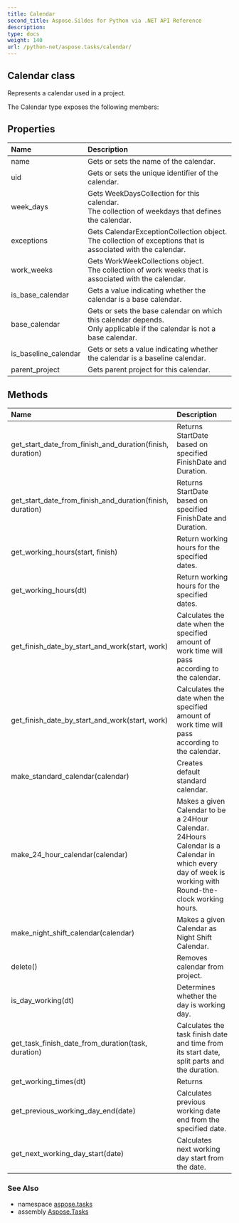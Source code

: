 ```yaml
---
title: Calendar
second_title: Aspose.Sildes for Python via .NET API Reference
description: 
type: docs
weight: 140
url: /python-net/aspose.tasks/calendar/
---
```


## Calendar class

Represents a calendar used in a project.

The Calendar type exposes the following members:
## Properties
| Name | Description |
| :- | :- |
|name|Gets or sets the name of the calendar.|
|uid|Gets or sets the unique identifier of the calendar.|
|week_days|Gets WeekDaysCollection for this calendar.<br/>            The collection of weekdays that defines the calendar.|
|exceptions|Gets CalendarExceptionCollection object.<br/>            The collection of exceptions that is associated with the calendar.|
|work_weeks|Gets WorkWeekCollections object.<br/>            The collection of work weeks that is associated with the calendar.|
|is_base_calendar|Gets a value indicating whether the calendar is a base calendar.|
|base_calendar|Gets or sets the base calendar on which this calendar depends.<br/>            Only applicable if the calendar is not a base calendar.|
|is_baseline_calendar|Gets or sets a value indicating whether the calendar is a baseline calendar.|
|parent_project|Gets parent project for this calendar.|
## Methods
| Name | Description |
| :- | :- |
|get_start_date_from_finish_and_duration(finish, duration)|Returns StartDate based on specified FinishDate and Duration.|
|get_start_date_from_finish_and_duration(finish, duration)|Returns StartDate based on specified FinishDate and Duration.|
|get_working_hours(start, finish)|Return working hours for the specified dates.|
|get_working_hours(dt)|Return working hours for the specified dates.|
|get_finish_date_by_start_and_work(start, work)|Calculates the date when the specified amount of work time will pass according to the calendar.|
|get_finish_date_by_start_and_work(start, work)|Calculates the date when the specified amount of work time will pass according to the calendar.|
|make_standard_calendar(calendar)|Creates default standard calendar.|
|make_24_hour_calendar(calendar)|Makes a given Calendar to be a 24Hour Calendar.<br/>            24Hours Calendar is a Calendar in which every day of week is working with Round-the-clock working hours.|
|make_night_shift_calendar(calendar)|Makes a given Calendar as Night Shift Calendar.|
|delete()|Removes calendar from project.|
|is_day_working(dt)|Determines whether the day is working day.|
|get_task_finish_date_from_duration(task, duration)|Calculates the task finish date and time from its start date, split parts and the duration.|
|get_working_times(dt)|Returns|
|get_previous_working_day_end(date)|Calculates previous working date end from the specified date.|
|get_next_working_day_start(date)|Calculates next working day start from the date.|

### See Also

* namespace [aspose.tasks](/tasks/python-net/aspose.tasks/)
* assembly [Aspose.Tasks](/tasks/python-net/)

